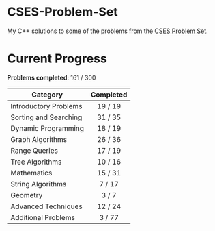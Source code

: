 # CSES-Problem-Set

My C++ solutions to some of the problems from the [CSES Problem Set](https://cses.fi/problemset/).

# Current Progress

**Problems completed**: 161 / 300

| Category              | Completed |
| --------------------- | :-------: |
| Introductory Problems |  19 / 19  |
| Sorting and Searching |  31 / 35  |
| Dynamic Programming   |  18 / 19  |
| Graph Algorithms      |  26 / 36  |
| Range Queries         |  17 / 19  |
| Tree Algorithms       |  10 / 16  |
| Mathematics           |  15 / 31  |
| String Algorithms     |   7 / 17  |
| Geometry              |   3 / 7   |
| Advanced Techniques   |  12 / 24  |
| Additional Problems   |   3 / 77  |
